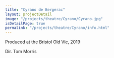 ```yaml
---
title: "Cyrano de Bergerac"
layout: projectDetail
image: "/projects/theatre/Cyrano/Cyrano.jpg"
isDetailPage: true
permalink: "/projects/theatre/Cyrano/info.html"
---
```

Produced at the Bristol Old Vic, 2019
<p>Dir. Tom Morris</p>
